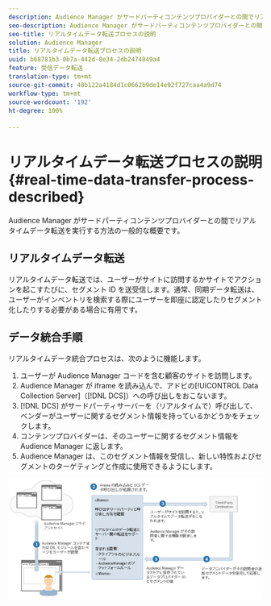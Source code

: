 ```yaml
---
description: Audience Manager がサードパーティコンテンツプロバイダーとの間でリアルタイムデータ転送を実行する方法の一般的な概要です。
seo-description: Audience Manager がサードパーティコンテンツプロバイダーとの間でリアルタイムデータ転送を実行する方法の一般的な概要です。
seo-title: リアルタイムデータ転送プロセスの説明
solution: Audience Manager
title: リアルタイムデータ転送プロセスの説明
uuid: b68781b3-0b7a-442d-8e34-2db2474849a4
feature: 受信データ転送
translation-type: tm+mt
source-git-commit: 48b122a4184d1c0662b9de14e92f727caa4a9d74
workflow-type: tm+mt
source-wordcount: '192'
ht-degree: 100%

---
```



# リアルタイムデータ転送プロセスの説明 {#real-time-data-transfer-process-described}

Audience Manager がサードパーティコンテンツプロバイダーとの間でリアルタイムデータ転送を実行する方法の一般的な概要です。

<!-- real-time-data-transfer-explained.xml -->

## リアルタイムデータ転送

リアルタイムデータ転送では、ユーザーがサイトに訪問するかサイトでアクションを起こすたびに、セグメント ID を送受信します。通常、同期データ転送は、ユーザーがインベントリを検索する際にユーザーを即座に認定したりセグメント化したりする必要がある場合に有用です。

## データ統合手順

リアルタイムデータ統合プロセスは、次のように機能します。

1. ユーザーが Audience Manager コードを含む顧客のサイトを訪問します。
1. Audience Manager が iframe を読み込んで、アドビの[!UICONTROL Data Collection Server]（[!DNL DCS]）への呼び出しをおこないます。
1. [!DNL DCS] がサードパーティサーバーを（リアルタイムで）呼び出して、ベンダーがユーザーに関するセグメント情報を持っているかどうかをチェックします。
1. コンテンツプロバイダーは、そのユーザーに関するセグメント情報を Audience Manager に返します。
1. Audience Manager は、このセグメント情報を受信し、新しい特性およびセグメントのターゲティングと作成に使用できるようにします。

![](assets/rt_reduce70.png)